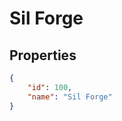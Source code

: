 # Sil Forge

<no description available>

## Properties

```json
{
    "id": 100,
    "name": "Sil Forge"
}
```

